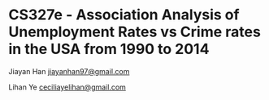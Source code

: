 # CS327e - Association Analysis of Unemployment Rates vs Crime rates in the USA from 1990 to 2014
Jiayan Han
jiayanhan97@gmail.com

Lihan Ye
ceciliayelihan@gmail.com
